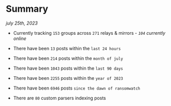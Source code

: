 
# Summary
_july 25th, 2023_

- Currently tracking `153` groups across `271` relays & mirrors - _`104` currently online_

- There have been `13` posts within the `last 24 hours`

- There have been `214` posts within the `month of july`

- There have been `1043` posts within the `last 90 days`

- There have been `2255` posts within the `year of 2023`

- There have been `6946` posts `since the dawn of ransomwatch`

- There are `80` custom parsers indexing posts

